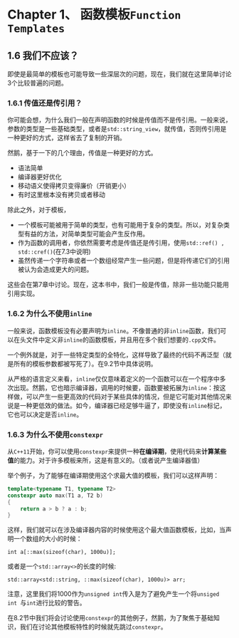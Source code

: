 # Chapter 1、 函数模板```Function Templates```

## 1.6 我们不应该？

即使是最简单的模板也可能导致一些深层次的问题，现在，我们就在这里简单讨论3个比较普遍的问题。

### 1.6.1 传值还是传引用？

你可能会想，为什么我们一般在声明函数的时候是传值而不是传引用。一般来说，参数的类型是一些基础类型，或者是```std::string_view```，就传值，否则传引用是一种更好的方式，这样省去了复制的开销。

然鹅，基于一下的几个理由，传值是一种更好的方式。

- 语法简单
- 编译器更好优化
- 移动语义使得拷贝变得廉价（开销更小）
- 有时这里根本没有拷贝或者移动

除此之外，对于模板，

- 一个模板可能被用于简单的类型，也有可能用于复杂的类型。所以，对复杂类型有益的方法，对简单类型可能会产生反作用。
- 作为函数的调用者，你依然需要考虑是传值还是传引用，使用```std::ref() , std::cref()```(在7.3中说明)
- 虽然传递一个字符串或者一个数组经常产生一些问题，但是将传递它们的引用被认为会造成更大的问题。

这些会在第7章中讨论。现在，这本书中，我们一般是传值，除非一些功能只能用引用实现。

### 1.6.2 为什么不使用```inline```

一般来说，函数模板没有必要声明为```inline```。不像普通的非```inline```函数，我们可以在头文件中定义非```inline```的函数模板，并且用在多个我们想要的```.cpp```文件。

一个例外就是，对于一些特定类型的全特化，这样导致了最终的代码不再泛型（就是所有的模板参数都被写死了）。在9.2节中具体说明。

从严格的语言定义来看，```inline```仅仅意味着定义的一个函数可以在一个程序中多次出现。然鹅，它也暗示编译器，调用的时候要，函数要被拓展为```inline```：按这样做，可以产生一些更高效的代码对于某些具体的情况，但是它可能对其他情况来说是一种更低效的做法。如今，编译器已经足够牛逼了，即使没有```inline```标记，它也可以决定是否```inline```。

### 1.6.3 为什么不使用```constexpr```

从```C++11```开始，你可以使用```constexpr```来提供一种**在编译期**，使用代码来**计算某些值**的能力。对于许多模板来所，这是有意义的。（或者说产生编译器值）

举个例子，为了能够在编译期使用这个求最大值的模板，我们可以这样声明：

```c++
template<typename T1, typename T2>
constexpr auto max(T1 a, T2 b)
{
	return a > b ? a : b;
}
```

这样，我们就可以在涉及编译器内容的时候使用这个最大值函数模板，比如，当声明一个数组的大小的时候：

```int a[::max(sizeof(char), 1000u)];```

或者是一个```std::array<>```的长度的时候:

```std::array<std::string, ::max(sizeof(char), 1000u)> arr;```

注意，这里我们将1000作为```unsigned int```传入是为了避免产生一个将```unsiged int ```与```int```进行比较的警告。

在8.2节中我们将会讨论使用```constexpr```的其他例子，然鹅，为了聚焦于基础知识，我们在讨论其他模板特性的时候就先跳过```constexpr```。

